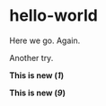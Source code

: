 hello-world
===========

Here we go. Again.

Another try.

**This is new (*1*)**

**This is new (*9*)**

